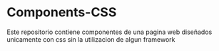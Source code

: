 # Components-CSS
Este repositorio contiene componentes de una pagina web diseñados unicamente con css sin la utilizacion de algun framework
